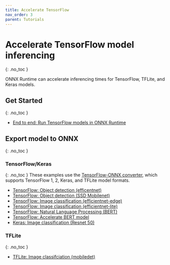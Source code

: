 ```yaml
---
title: Accelerate TensorFlow
nav_order: 3
parent: Tutorials
---
```

# Accelerate TensorFlow model inferencing
{: .no_toc }

ONNX Runtime can accelerate inferencing times for TensorFlow, TFLite, and Keras models.

## Get Started
{: .no_toc }
* [End to end: Run TensorFlow models in ONNX Runtime](../tutorials/tf-get-started.md)

## Export model to ONNX
{: .no_toc }
### TensorFlow/Keras
{: .no_toc }
These examples use the [TensorFlow-ONNX converter](https://github.com/onnx/tensorflow-onnx), which supports TensorFlow 1, 2, Keras, and TFLite model formats.

* [TensorFlow: Object detection (efficentnet)](https://github.com/onnx/tensorflow-onnx/blob/master/tutorials/efficientdet.ipynb)
* [TensorFlow: Object detection (SSD Mobilenet)](https://github.com/onnx/tensorflow-onnx/blob/master/tutorials/ConvertingSSDMobilenetToONNX.ipynb)
* [TensorFlow: Image classification (efficientnet-edge)](https://github.com/onnx/tensorflow-onnx/blob/master/tutorials/efficientnet-edge.ipynb)
* [TensorFlow: Image classification (efficientnet-lite)](https://github.com/onnx/tensorflow-onnx/blob/master/tutorials/efficientnet-lite.ipynb)
* [TensorFlow: Natural Language Processing (BERT)](https://github.com/onnx/tensorflow-onnx/blob/master/tutorials/BertTutorial.ipynb)
* [TensorFlow: Accelerate BERT model](https://github.com/microsoft/onnxruntime/blob/master/onnxruntime/python/tools/transformers/notebooks/Tensorflow_Tf2onnx_Bert-Squad_OnnxRuntime_CPU.ipynb)
* [Keras: Image classification (Resnet 50)](https://github.com/onnx/tensorflow-onnx/blob/master/tutorials/keras-resnet50.ipynb)

### TFLite
{: .no_toc }
* [TFLite: Image classifciation (mobiledet)](https://github.com/onnx/tensorflow-onnx/blob/master/tutorials/mobiledet-tflite.ipynb)
